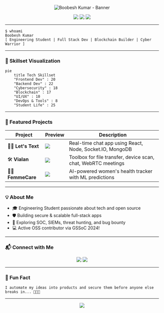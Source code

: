 <!-- Hacker Banner -->
<p align="center">
  <img src="https://readme-typing-svg.demolab.com?font=Fira+Code&duration=2000&pause=1000&center=true&vCenter=true&width=600&lines=%F0%9F%92%BB+Boobesh+Kumar+-+Engineering+Student+%7C+Full+Stack+Dev;Blockchain+Builder+%7C+Cyber+Warrior;Hack+the+Planet+%F0%9F%94%91+Open+Source+Contributor" alt="Boobesh Kumar - Banner" />
</p>

<p align="center">
  <img src="https://img.shields.io/badge/GSSoC-2024-Contributor-222831?style=for-the-badge&logo=hackthebox&logoColor=00ff88" />
  <img src="https://img.shields.io/badge/Open%20Source%20-Enthusiast-393e46?style=for-the-badge&logo=github&logoColor=00ff88" />
  <img src="https://img.shields.io/badge/Engineering-Student-212121?style=for-the-badge&logo=graduation-cap&logoColor=00ff88" />
</p>

---

```
$ whoami
Boobesh Kumar
[ Engineering Student | Full Stack Dev | Blockchain Builder | Cyber Warrior ]
```

---

### 🥷 Skillset Visualization

```mermaid
pie
    title Tech Skillset
    "Frontend Dev" : 20
    "Backend Dev" : 22
    "Cybersecurity" : 18
    "Blockchain" : 17
    "UI/UX" : 10
    "DevOps & Tools" : 8
    "Student Life" : 25
```

---

### 🚩 Featured Projects

| Project        | Preview | Description |
| -------------- | ------- | ----------- |
| 🧑‍💬 **Let's Text** | <img src="https://img.shields.io/badge/MERN-Chat-blue?style=flat-square" /> | Real-time chat app using React, Node, Socket.IO, MongoDB |
| 🛠️ **Vialan** | <img src="https://img.shields.io/badge/LAN-Tools-green?style=flat-square" /> | Toolbox for file transfer, device scan, chat, WebRTC meetings |
| 👩‍⚕️ **FemmeCare** | <img src="https://img.shields.io/badge/AI-Health-pink?style=flat-square" /> | AI-powered women's health tracker with ML predictions |

---

### 💡 About Me

- 🎓 Engineering Student passionate about tech and open source
- 🛡️ Building secure & scalable full-stack apps
- 🦾 Exploring SOC, SIEMs, threat hunting, and bug bounty
- 💻 Active OSS contributor via GSSoC 2024!

---

### 📬 Connect with Me

<p align="center">
  <a href="https://www.linkedin.com/in/boobeshkumar56"><img src="https://img.shields.io/badge/LinkedIn-212121?style=for-the-badge&logo=linkedin&logoColor=00ff88" /></a>
  <a href="mailto:boobeshkumar56@gmail.com"><img src="https://img.shields.io/badge/Gmail-212121?style=for-the-badge&logo=gmail&logoColor=00ff88" /></a>
</p>

---

### 🧩 Fun Fact

`I automate my ideas into products and secure them before anyone else breaks in... 👨‍💻🔐`

---

<!-- Hacker terminal style footer -->
<p align="center">
  <img src="https://capsule-render.vercel.app/api?type=waving&color=gradient&height=120&section=footer"/>
</p>
